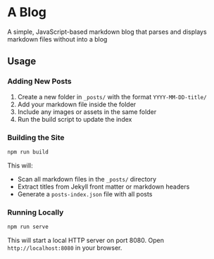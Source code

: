 # A Blog

A simple, JavaScript-based markdown blog that parses and displays markdown files without into a blog

## Usage

### Adding New Posts

1. Create a new folder in `_posts/` with the format `YYYY-MM-DD-title/`
2. Add your markdown file inside the folder
3. Include any images or assets in the same folder
4. Run the build script to update the index

### Building the Site

```bash
npm run build
```

This will:
- Scan all markdown files in the `_posts/` directory
- Extract titles from Jekyll front matter or markdown headers
- Generate a `posts-index.json` file with all posts

### Running Locally

```bash
npm run serve
```

This will start a local HTTP server on port 8080. Open `http://localhost:8080` in your browser.

